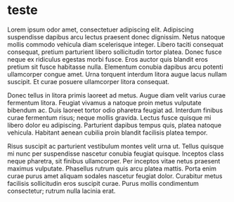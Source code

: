 # teste
Lorem ipsum odor amet, consectetuer adipiscing elit. Adipiscing suspendisse dapibus arcu lectus praesent donec dignissim. Netus natoque mollis commodo vehicula diam scelerisque integer. Libero taciti consequat consequat, pretium parturient libero sollicitudin tortor platea. Donec fusce neque ex ridiculus egestas morbi fusce. Eros auctor quis blandit eros pretium sit fusce habitasse nulla. Elementum conubia dapibus arcu potenti ullamcorper congue amet. Urna torquent interdum litora augue lacus nullam suscipit. Et curae posuere ullamcorper litora consequat.

Donec tellus in litora primis laoreet ad metus. Augue diam velit varius curae fermentum litora. Feugiat vivamus a natoque proin metus vulputate bibendum ac. Duis laoreet tortor odio pharetra feugiat ad. Interdum finibus curae fermentum risus; neque mollis gravida. Lectus fusce quisque mi libero dolor eu adipiscing. Parturient dapibus tempus quis, platea natoque vehicula. Habitant aenean cubilia proin blandit facilisis platea tempor.

Risus suscipit ac parturient vestibulum montes velit urna ut. Tellus quisque mi nunc per suspendisse nascetur conubia feugiat quisque. Inceptos class neque pharetra, sit finibus ullamcorper. Per inceptos vitae netus praesent maximus vulputate. Phasellus rutrum quis arcu platea mattis. Porta enim curae purus amet aliquam sodales nascetur feugiat dolor. Curabitur metus facilisis sollicitudin eros suscipit curae. Purus mollis condimentum consectetur; rutrum nulla lacinia erat.